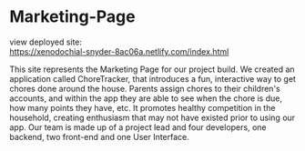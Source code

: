 # Marketing-Page

view deployed site:  
https://xenodochial-snyder-8ac06a.netlify.com/index.html

This site represents the Marketing Page for our project build.
We created an application called ChoreTracker, that introduces a fun, interactive way to get chores done around the house. Parents assign chores to their children's accounts, and within the app they are able to see when the chore is due, how many points they have, etc. It promotes healthy competition in the household, creating enthusiasm that may not have existed prior to using our app. 
Our team is made up of a project lead and four developers, one backend, two front-end and one User Interface.